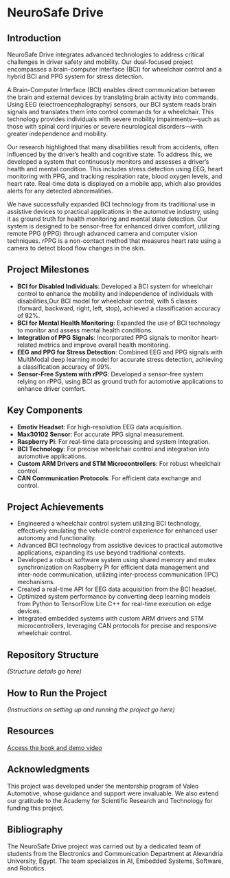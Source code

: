 # NeuroSafe Drive

## Introduction

NeuroSafe Drive integrates advanced technologies to address critical challenges in driver safety and mobility. Our dual-focused project encompasses a brain-computer interface (BCI) for wheelchair control and a hybrid BCI and PPG system for stress detection.

A Brain-Computer Interface (BCI) enables direct communication between the brain and external devices by translating brain activity into commands. Using EEG (electroencephalography) sensors, our BCI system reads brain signals and translates them into control commands for a wheelchair. This technology provides individuals with severe mobility impairments—such as those with spinal cord injuries or severe neurological disorders—with greater independence and mobility.

Our research highlighted that many disabilities result from accidents, often influenced by the driver’s health and cognitive state. To address this, we developed a system that continuously monitors and assesses a driver’s health and mental condition. This includes stress detection using EEG, heart monitoring with PPG, and tracking respiration rate, blood oxygen levels, and heart rate. Real-time data is displayed on a mobile app, which also provides alerts for any detected abnormalities.

We have successfully expanded BCI technology from its traditional use in assistive devices to practical applications in the automotive industry, using it as ground truth for health monitoring and mental state detection. Our system is designed to be sensor-free for enhanced driver comfort, utilizing remote PPG (rPPG) through advanced camera and computer vision techniques. rPPG is a non-contact method that measures heart rate using a camera to detect blood flow changes in the skin.

## Project Milestones

- **BCI for Disabled Individuals**: Developed a BCI system for wheelchair control to enhance the mobility and independence of individuals with disabilities,Our BCI model for wheelchair control, with 5 classes (forward, backward, right, left, stop), achieved a classification accuracy of 92%.
- **BCI for Mental Health Monitoring**: Expanded the use of BCI technology to monitor and assess mental health conditions.
- **Integration of PPG Signals**: Incorporated PPG signals to monitor heart-related metrics and improve overall health monitoring.
- **EEG and PPG for Stress Detection**: Combined EEG and PPG signals  with MultiModal deep learning model for accurate stress detection, achieving a classification accuracy of 99%.
- **Sensor-Free System with rPPG**: Developed a sensor-free system relying on rPPG, using BCI as ground truth for automotive applications to enhance driver comfort. 

## Key Components

- **Emotiv Headset**: For high-resolution EEG data acquisition.
- **Max30102 Sensor**: For accurate PPG signal measurement.
- **Raspberry Pi**: For real-time data processing and system integration.
- **BCI Technology**: For precise wheelchair control and integration into automotive applications.
- **Custom ARM Drivers and STM Microcontrollers**: For robust wheelchair control.
- **CAN Communication Protocols**: For efficient data exchange and control.

## Project Achievements

- Engineered a wheelchair control system utilizing BCI technology, effectively emulating the vehicle control experience for enhanced user autonomy and functionality.
- Advanced BCI technology from assistive devices to practical automotive applications, expanding its use beyond traditional contexts.
- Developed a robust software system using shared memory and mutex synchronization on Raspberry Pi for efficient data management and inter-node communication, utilizing inter-process communication (IPC) mechanisms.
- Created a real-time API for EEG data acquisition from the BCI headset.
- Optimized system performance by converting deep learning models from Python to TensorFlow Lite C++ for real-time execution on edge devices.
- Integrated embedded systems with custom ARM drivers and STM microcontrollers, leveraging CAN protocols for precise and responsive wheelchair control.

## Repository Structure

*(Structure details go here)*

## How to Run the Project

*(Instructions on setting up and running the project go here)*

## Resources

[Access the book and demo video](https://drive.google.com/drive/folders/1SQYw4Wmmh6DEhTUPfxT3nn4LdtVrDM_i)

## Acknowledgments

This project was developed under the mentorship program of Valeo Automotive, whose guidance and support were invaluable. We also extend our gratitude to the Academy for Scientific Research and Technology for funding this project.

## Bibliography

The NeuroSafe Drive project was carried out by a dedicated team of students from the Electronics and Communication Department at Alexandria University, Egypt. The team specializes in AI, Embedded Systems, Software, and Robotics.


